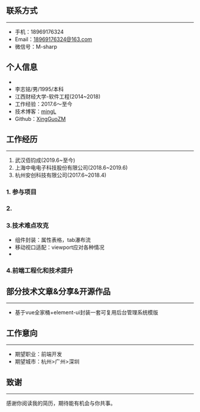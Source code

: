 
## 联系方式
---
- 手机：18969176324
- Email：18969176324@163.com
- 微信号：M-sharp

## 个人信息
-
- 李志铭/男/1995/本科
- 江西财经大学-软件工程(2014~2018)
- 工作经验：2017.6～至今
- 技术博客：[mingL](https://www.cnblogs.com/xingguozhiming/)
- Github：[XingGuoZM](https://github.com/XingGuoZM)

## 工作经历
---
1. 武汉佰钧成(2019.6~至今)
2. 上海中电电子科技股份有限公司(2018.6~2019.6)
3. 杭州安创科技有限公司(2017.6~2018.4)

### 1. 参与项目

### 2. 

### 3.技术难点攻克
  - 组件封装：属性表格，tab瀑布流
  - 移动视口适配：viewport应对各种情况
  - 

### 4.前端工程化和技术提升


## 部分技术文章&分享&开源作品
---
- 基于vue全家桶+element-ui封装一套可复用后台管理系统模版

## 工作意向
---
- 期望职业：前端开发
- 期望城市：杭州>广州>深圳

## 致谢
---
感谢你阅读我的简历，期待能有机会与你共事。